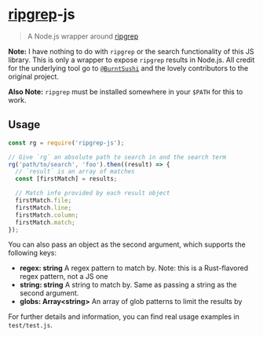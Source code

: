 # [ripgrep][ripgrep]-js

> A Node.js wrapper around [ripgrep][ripgrep]

**Note:** I have nothing to do with `ripgrep` or the search functionality of this JS library. This is only a wrapper to expose `ripgrep` results in Node.js. All credit for the underlying tool go to [`@BurntSushi`][burntsushi] and the lovely contributors to the original project.

**Also Note:** `ripgrep` must be installed somewhere in your `$PATH` for this to work.

## Usage

```javascript
const rg = require('ripgrep-js');

// Give `rg` an absolute path to search in and the search term
rg('path/to/search', 'foo').then((result) => {
  // `result` is an array of matches
  const [firstMatch] = results;

  // Match info provided by each result object
  firstMatch.file;
  firstMatch.line;
  firstMatch.column;
  firstMatch.match;
});
```

You can also pass an object as the second argument, which supports the following keys:

- **regex: string** A regex pattern to match by. Note: this is a Rust-flavored regex pattern, not a JS one
- **string: string** A string to match by. Same as passing a string as the second argument.
- **globs: Array\<string\>** An array of glob patterns to limit the results by

For further details and information, you can find real usage examples in `test/test.js`.

[ripgrep]: https://github.com/BurntSushi/ripgrep
[burntsushi]: https://github.com/BurntSushi
